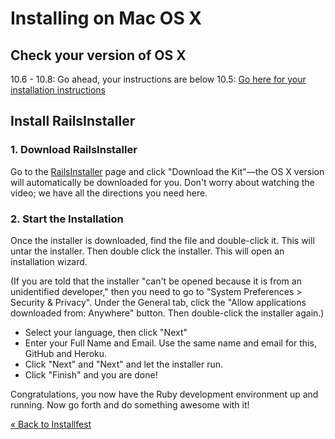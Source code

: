 # Installing on Mac OS X

## Check your version of OS X

10.6 - 10.8: Go ahead, your instructions are below
10.5: [Go here for your installation instructions](/installfest/install/osx-10-5)

## Install RailsInstaller

### 1. Download RailsInstaller

Go to the <a href="http://railsinstaller.org" target="_blank">RailsInstaller</a> 
page and click "Download the Kit"—the OS X version will 
automatically be downloaded for you. Don't worry about watching the video; we have all the directions you need here.

### 2. Start the Installation

Once the installer is downloaded, find the file and double-click it. This will untar the installer.
Then double click the installer. This will open an installation wizard. 

(If you are told that the installer "can't be opened because it is from an unidentified developer," 
then you need to go to "System Preferences > Security & Privacy". Under the General tab, click the "Allow applications downloaded from: Anywhere" button. Then double-click the installer again.)

* Select your language, then click "Next"
* Enter your Full Name and Email. Use the same name and email for this, GitHub and Heroku. 
* Click "Next" and "Next" and let the installer run.
* Click "Finish" and you are done!

Congratulations, you now have the Ruby development environment up and running. Now go forth and do something awesome with it!

[« Back to Installfest](/installfest)

